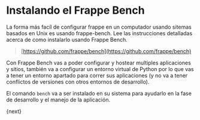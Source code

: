 # Instalando el Frappe Bench

La forma más facíl de configurar frappe en un computador usando sitemas basados en Unix es usando frappe-bench. Lee las instrucciones detalladas acerca de como instalarlo usando Frappe Bench.

> [https://github.com/frappe/bench](https://github.com/frappe/bench)

Con Frappe Bench vas a poder configurar y hostear multiples aplicaciones y sitios, también va a configurar un entorno virtual de Python por lo que vas a tener un entorno apartado para correr sus aplicaciones (y no va a tener conflictos de versiones con otros entornos de desarrollo).

El comando `bench` va a ser instalado en su sistema para ayudarlo en la fase de desarrollo y el manejo de la aplicación.

{next}
